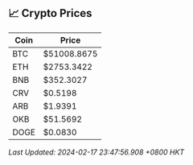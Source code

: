 ## 📈 Crypto Prices

| Coin | Price |
| ---- | ----- |
| BTC | $51008.8675 |
| ETH | $2753.3422 |
| BNB | $352.3027 |
| CRV | $0.5198 |
| ARB | $1.9391 |
| OKB | $51.5692 |
| DOGE | $0.0830 |

_Last Updated: 2024-02-17 23:47:56.908 +0800 HKT_